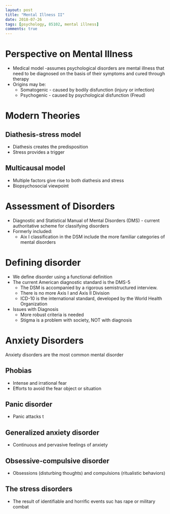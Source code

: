 ```yaml
---
layout: post
title: "Mental Illness II"
date: 2018-07-26
tags: [psychology, 85102, mental illness]
comments: true
---
```


# Perspective on Mental Illness
- Medical model -assumes psychological disorders are mental illness that need to be diagnosed on the basis of their symptoms and cured through therapy
- Origins may be:
    - Somatogenic - caused by bodily disfunction (injury or infection)
    - Psychogenic - caused by psychological disfunction (Freud)

# Modern Theories
## Diathesis-stress model
- Diathesis creates the predisposition
- Stress provides a trigger

## Multicausal model
- Multiple factors give rise to both diathesis and stress
- Biopsychosocial viewpoint


# Assessment of Disorders
- Diagnostic and Statistical Manual of Mental Disorders (DMS) - current authoritative scheme for classifying disorders
- Formerly included:
    - Aix I classification in the DSM include the more familiar categories of mental disorders

# Defining disorder
- We define disorder using a functional definition
- The current American diagnostic standard is the DMS-5
    - The DSM is accompanied by a rigorous semistructured interview.
    - There is no more Axis I and Axis II Division
    - ICD-10 is the international standard, developed by the World Health Organization
- Issues with Diagnosis 
    - More robust criteria is needed
    - Stigma is a problem with society, NOT with diagnosis


# Anxiety Disorders
Anxiety disorders are the most common mental disorder

## Phobias
- Intense and irrational fear
- Efforts to avoid the fear object or situation

## Panic disorder
- Panic attacks
t
## Generalized anxiety disorder
- Continuous and pervasive feelings of anxiety

## Obsessive-compulsive disorder
- Obsessions (disturbing thoughts) and compulsions (ritualistic behaviors)

## The stress disorders
- The result of identifiable and horrific events suc has rape or military combat
